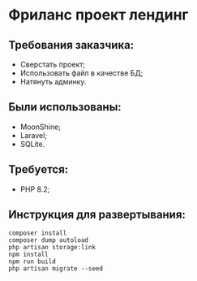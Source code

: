 # Фриланс проект лендинг
## Требования заказчика:
- Сверстать проект;
- Использовать файл в качестве БД;
- Натянуть админку.
## Были использованы:
- MoonShine;
- Laravel;
- SQLite.
## Требуется:
- PHP 8.2;
## Инструкция для развертывания:
    composer install
    composer dump autoload
    php artisan storage:link
    npm install
    npm run build
    php artisan migrate --seed
